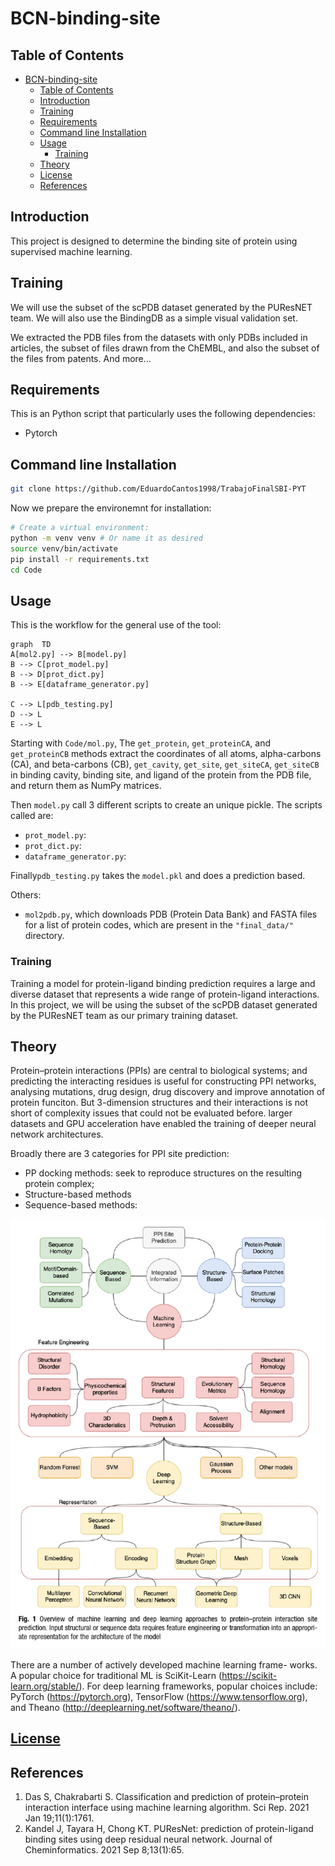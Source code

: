 # BCN-binding-site
## Table of Contents
- [BCN-binding-site](#bcn-binding-site)
  - [Table of Contents](#table-of-contents)
  - [Introduction](#introduction)
  - [Training](#training)
  - [Requirements](#requirements)
  - [Command line Installation](#command-line-installation)
  - [Usage](#usage)
    - [Training](#training-1)
  - [Theory](#theory)
  - [License](#license)
  - [References](#references)

## Introduction
This project is designed to determine the binding site of protein using supervised machine learning.

## Training
We will use the subset of the scPDB dataset generated by the PUResNET team. We will also use the BindingDB as a simple visual validation set. 

We extracted the PDB files from the datasets with only PDBs included in articles, the subset of files drawn from the ChEMBL, and also the subset of the files from patents. And more…

## Requirements
This is an Python script that particularly uses the following dependencies:
- Pytorch 

## Command line Installation

```bash
git clone https://github.com/EduardoCantos1998/TrabajoFinalSBI-PYT
```

Now we prepare the environemnt for installation:

```bash
# Create a virtual environment:
python -m venv venv # Or name it as desired 
source venv/bin/activate
pip install -r requirements.txt
cd Code
```
## Usage 
This is the workflow for the general use of the tool:

```mermaid
graph  TD
A[mol2.py] --> B[model.py]
B --> C[prot_model.py]
B --> D[prot_dict.py]
B --> E[dataframe_generator.py]

C --> L[pdb_testing.py]
D --> L
E --> L
```
Starting with `Code/mol.py`, The `get_protein`, `get_proteinCA`, and `get_proteinCB` methods extract the coordinates of all atoms, alpha-carbons (CA), and beta-carbons (CB), `get_cavity`, `get_site`, `get_siteCA`, `get_siteCB` in binding cavity, binding site, and ligand of the protein from the PDB file, and return them as NumPy matrices.

Then `model.py` call 3 different scripts to create an unique pickle. The scripts called are:
- `prot_model.py`:
- `prot_dict.py`: 
- `dataframe_generator.py`:

Finally`pdb_testing.py` takes the `model.pkl` and does a prediction based.

Others:
- `mol2pdb.py`, which downloads PDB (Protein Data Bank) and FASTA files for a list of protein codes, which are present in the `"final_data/"` directory.


### Training
Training a model for protein-ligand binding prediction requires a large and diverse dataset that represents a wide range of protein-ligand interactions. In this project, we will be using the subset of the scPDB dataset generated by the PUResNET team as our primary training dataset.

## Theory
Protein–protein interactions (PPIs) are central to biological systems; and predicting the interacting residues is useful for constructing PPI networks, analysing mutations, drug design, drug discovery and improve annotation of protein funciton. But 3-dimension structures and their interactions is not short of complexity issues that could not be evaluated before. larger datasets and GPU acceleration have enabled the training of deeper neural network architectures.

Broadly there are 3 categories for PPI site prediction: 
- PP docking methods: seek to reproduce structures on the resulting protein complex;
- Structure-based methods
- Sequence-based methods: 
 
![overview](overview.png?raw=true)

There are a number of actively developed machine learning frame- works. A popular choice for traditional ML is SciKit-Learn (https://scikit-learn.org/stable/). For deep learning frameworks, popular choices include: PyTorch (https://pytorch.org), TensorFlow (https://www.tensorflow.org), and Theano (http://deeplearning.net/software/theano/).

## [License](LICENSE)

## References
1. Das S, Chakrabarti S. Classification and prediction of protein–protein interaction interface using machine learning algorithm. Sci Rep. 2021 Jan 19;11(1):1761. 
2. Kandel J, Tayara H, Chong KT. PUResNet: prediction of protein-ligand binding sites using deep residual neural network. Journal of Cheminformatics. 2021 Sep 8;13(1):65. 


